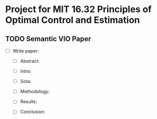 # Project for MIT 16.32 Principles of Optimal Control and Estimation

## TODO Semantic VIO Paper
- [ ] Write paper:
    - [ ] Abstract:
    - [ ] Intro:
    - [ ] Sota:
    - [ ] Methodology:
    - [ ] Results:
    - [ ] Conclusion:
 
